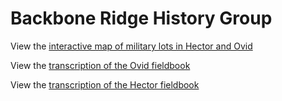 # Backbone Ridge History Group

View the [interactive map of military lots in Hector and Ovid](https://backbone-ridge.github.io/military-lots)

View the [transcription of the Ovid fieldbook](https://backbone-ridge.github.io/military-lots/town/ovid/transcription/page-01)

View the [transcription of the Hector fieldbook](https://backbone-ridge.github.io/military-lots/town/hector/transcription/page-01)

